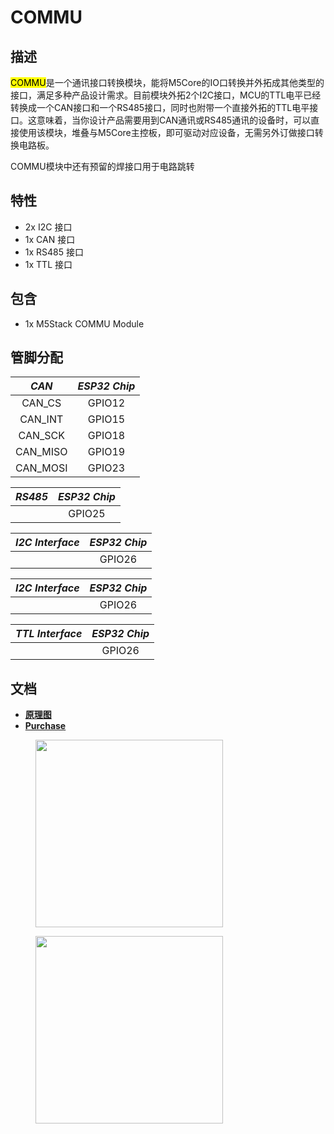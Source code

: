 # COMMU

## 描述

<mark>COMMU</mark>是一个通讯接口转换模块，能将M5Core的IO口转换并外拓成其他类型的接口，满足多种产品设计需求。目前模块外拓2个I2C接口，MCU的TTL电平已经转换成一个CAN接口和一个RS485接口，同时也附带一个直接外拓的TTL电平接口。这意味着，当你设计产品需要用到CAN通讯或RS485通讯的设备时，可以直接使用该模块，堆叠与M5Core主控板，即可驱动对应设备，无需另外订做接口转换电路板。

COMMU模块中还有预留的焊接口用于电路跳转

## 特性

-  2x I2C 接口
-  1x CAN 接口
-  1x RS485 接口
-  1x TTL 接口

## 包含

-  1x M5Stack COMMU Module

## 管脚分配

| *CAN*        | *ESP32 Chip*      |
| :----------:  |:------------: |
| CAN_CS         | GPIO12         |
| CAN_INT         | GPIO15         |
| CAN_SCK         | GPIO18         |
| CAN_MISO         | GPIO19         |
| CAN_MOSI         | GPIO23         |



| *RS485*        | *ESP32 Chip*      |
| :----------:  |:------------: |
|               | GPIO25         |

| *I2C Interface*        | *ESP32 Chip*      |
| :----------:  |:------------: |
|               | GPIO26         |

| *I2C Interface*        | *ESP32 Chip*      |
| :----------:  |:------------: |
|               | GPIO26         |

| *TTL Interface*        | *ESP32 Chip*      |
| :----------:  |:------------: |
|               | GPIO26         |

## 文档

- **[原理图](zh_CN/file_to_display_null)**
- **[Purchase](https://www.aliexpress.com/store/product/M5Stack-New-COMMU-Module-Extend-RS485-TTL-CAN-I2C-Port-with-MCP2515-TJA1051-SP3485-Development-Board/3226069_32954475633.html?spm=a2g1y.12024536.productList_5885013.subject_2)**

<figure>
    <img src="assets/img/product_pics/modules/commu_01.jpg" height="300" width="300">
</figure>

<figure>
    <img src="assets/img/product_pics/modules/commu_02.jpg" height="300" width="300">
</figure>
